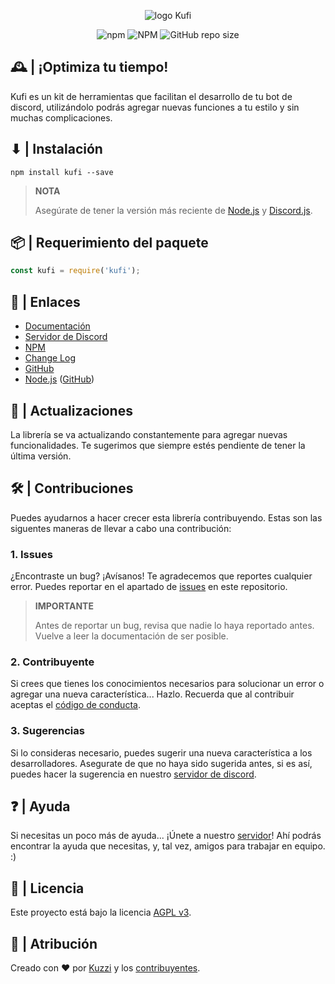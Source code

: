 <div align="center">
    <p>
        <img src="https://cdn.discordapp.com/attachments/852034128660004913/861441405992566784/logokuf.png" alt="logo Kufi">
    </p>
    <p>
        <img alt="npm" src="https://img.shields.io/npm/v/kufi?color=C7A486&logo=npm&style=for-the-badge">
        <img alt="NPM" src="https://img.shields.io/npm/l/kufi?color=C7A486&label=licencia&logo=npm&style=for-the-badge">
        <img alt="GitHub repo size" src="https://img.shields.io/github/repo-size/Kuzzi01/kufi?color=C7A486&logo=github&style=for-the-badge">
    </p>
</div>


## 🕰 | ¡Optimiza tu tiempo!

Kufi es un kit de herramientas que facilitan el desarrollo de tu bot de discord, utilizándolo podrás agregar nuevas funciones a tu estilo y sin muchas complicaciones.

## ⬇ | Instalación

```sh-session
npm install kufi --save
```

> **NOTA**
> 
> Asegúrate de tener la versión más reciente de [Node.js](https://nodejs.org/es/download/) y [Discord.js](https://discord.js.org/#/).


## 📦 | Requerimiento del paquete

```javascript
const kufi = require('kufi');
```


## 🔗 | Enlaces

- [Documentación](https://docs.kufi.cf/)
- [Servidor de Discord](https://discord.gg/UmwPtqyKbE)
- [NPM](https://www.npmjs.com/package/kufi)
- [Change Log](https://docs.kufi.cf/acerca-de/changelog)
- [GitHub](https://github.com/Kuzzi01/kufi/)
- [Node.js](https://nodejs.org/es/) ([GitHub](https://github.com/nodejs/node))


## 🔄 | Actualizaciones

La librería se va actualizando constantemente para agregar nuevas funcionalidades. Te sugerimos que siempre estés pendiente de tener la última versión.


## 🛠 | Contribuciones

Puedes ayudarnos a hacer crecer esta librería contribuyendo. Estas son las siguentes maneras de llevar a cabo una contribución:

### 1. Issues
¿Encontraste un bug? ¡Avísanos! Te agradecemos que reportes cualquier error.
Puedes reportar en el apartado de [issues](https://github.com/Kuzzi01/kufi/issues) en este repositorio.

> **IMPORTANTE**
> 
> Antes de reportar un bug, revisa que nadie lo haya reportado antes. Vuelve a leer la documentación de ser posible.

### 2. Contribuyente
Si crees que tienes los conocimientos necesarios para solucionar un error o agregar una nueva característica... Hazlo.
Recuerda que al contribuir aceptas el [código de conducta](https://github.com/Kuzzi01/kufi/blob/main/code_of_conduct.md).

### 3. Sugerencias
Si lo consideras necesario, puedes sugerir una nueva característica a los desarrolladores. Asegurate de que no haya sido sugerida antes, si es así, puedes hacer la sugerencia en nuestro [servidor de discord](https://discord.gg/UmwPtqyKbE).


## ❓ | Ayuda
Si necesitas un poco más de ayuda... ¡Únete a nuestro [servidor](https://discord.gg/UmwPtqyKbE)! Ahí podrás encontrar la ayuda que necesitas, y, tal vez, amigos para trabajar en equipo. :)


## 📜 | Licencia
Este proyecto está bajo la licencia [AGPL v3](https://www.gnu.org/licenses/agpl-3.0.en.html).


## 📝 | Atribución
Creado con ❤️ por [Kuzzi](https://github.com/Kuzzi01/) y los [contribuyentes](https://github.com/Kuzzi01/kufi/graphs/contributors).